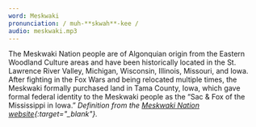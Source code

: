 ```yaml
---
word: Meskwaki
pronunciation: / muh-**skwah**-kee /
audio: meskwaki.mp3
---
```


The Meskwaki Nation people are of Algonquian origin from the Eastern Woodland Culture areas and have been historically located in the St. Lawrence River Valley, Michigan, Wisconsin, Illinois, Missouri, and Iowa. After fighting in the Fox Wars and being relocated multiple times, the Meskwaki formally purchased land in Tama County, Iowa, which gave formal federal identity to the Meskwaki people as the “Sac & Fox of the Mississippi in Iowa.” *Definition from the [Meskwaki Nation website](https://www.meskwaki.org/about-us/){:target="_blank"}.*

